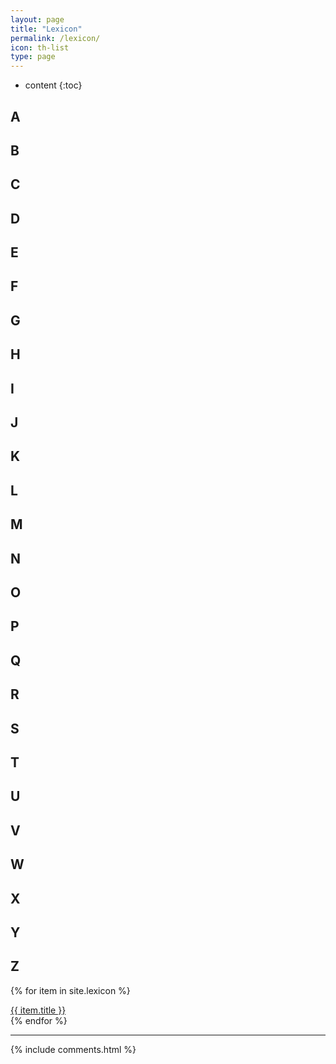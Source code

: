 ```yaml
---
layout: page
title: "Lexicon"
permalink: /lexicon/
icon: th-list
type: page
---
```


* content
{:toc}

## A
## B
## C
## D
## E
## F
## G
## H
## I
## J
## K
## L
## M
## N
## O
## P
## Q
## R
## S
## T
## U
## V
## W
## X
## Y
## Z

{% for item in site.lexicon %}
  <div class="lexicon">
  <a href="{{ item.url }}">{{ item.title }}</a>
</div>
{% endfor %}

***


{% include comments.html %}
